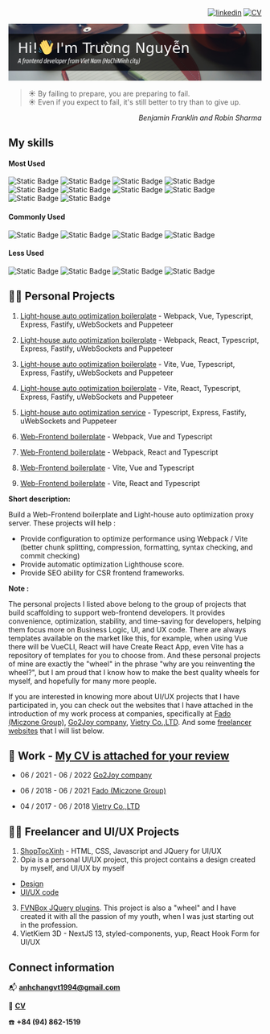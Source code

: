 <div align="right"><a href="https://www.linkedin.com/in/truong-nguyen-8780a523a"><img src="https://img.shields.io/badge/logo-linkedin-grey?style=for-the-badge&logo=linkedin&label=&labelColor=0066ff&color=grey" alt="linkedin" /></a> <a href="https://raw.githubusercontent.com/anhchangvt1994/anhchangvt1994/main/NguyenMinhTruong_Frontend_VueJS_ReactJS_NuxtJS_CV-2024.pdf"><img src="https://img.shields.io/badge/logo-cv-grey?style=for-the-badge&logo=googledrive&label=&labelColor=b9d1f9&color=grey" alt="CV" /></a></div>

[![MasterHead](./images/github-header_07.jpg "Frontend portfolio! HTML, CSS, Javascript, Vue, React, Nuxt and Next")](https://raw.githubusercontent.com/anhchangvt1994/anhchangvt1994/main/NguyenMinhTruong_Frontend_VueJS_ReactJS_NuxtJS_CV-2024.pdf)

> :sunny: By failing to prepare, you are preparing to fail.
> <br />
> :sunny: Even if you expect to fail, it's still better to try than to give up.
<div align="right"><i>Benjamin Franklin and Robin Sharma</i></div>

<!-- <h1 align="center"> <img src="https://github.com/0xAbdulKhalid/0xAbdulKhalid/raw/main/assets/mdImages/handshake.gif" width=50px> Nice to meet you</h1> -->

## My skills

#### Most Used
![Static Badge](https://img.shields.io/badge/logo-html-grey?style=for-the-badge&logo=html5&label=&labelColor=ffd6cc&color=grey) ![Static Badge](https://img.shields.io/badge/logo-css-grey?style=for-the-badge&logo=css3&label=&labelColor=66c2ff&color=grey) ![Static Badge](https://img.shields.io/badge/logo-javascript-grey?style=for-the-badge&logo=javascript&label=&labelColor=808000&color=grey) ![Static Badge](https://img.shields.io/badge/logo-sass-grey?style=for-the-badge&logo=sass&label=&labelColor=ffe6f7&color=grey) ![Static Badge](https://img.shields.io/badge/logo-tailwind-grey?style=for-the-badge&logo=tailwindcss&label=&labelColor=ccf5ff&color=grey) ![Static Badge](https://img.shields.io/badge/logo-vue-grey?style=for-the-badge&logo=vuedotjs&label=&labelColor=004d00&color=grey) ![Static Badge](https://img.shields.io/badge/logo-react-grey?style=for-the-badge&logo=react&label=&labelColor=e6ffff&color=grey) ![Static Badge](https://img.shields.io/badge/logo-jquery-grey?style=for-the-badge&logo=jquery&label=&labelColor=0099ff&color=grey) ![Static Badge](https://img.shields.io/badge/logo-webpack-grey?style=for-the-badge&logo=webpack&label=&labelColor=006680&color=grey) ![Static Badge](https://img.shields.io/badge/logo-vite-grey?style=for-the-badge&logo=vite&label=&labelColor=b3b3ff&color=grey)

#### Commonly Used
![Static Badge](https://img.shields.io/badge/logo-nuxt-grey?style=for-the-badge&logo=nuxtdotjs&label=&labelColor=ccffcc&color=grey) ![Static Badge](https://img.shields.io/badge/logo-next-grey?style=for-the-badge&logo=nextdotjs&label=&labelColor=001a00&color=grey) ![Static Badge](https://img.shields.io/badge/logo-typescript-grey?style=for-the-badge&logo=typescript&label=&labelColor=b3ccff&color=grey) ![Static Badge](https://img.shields.io/badge/logo-gulp-grey?style=for-the-badge&logo=gulp&label=&labelColor=ffd6cc&color=grey)

#### Less Used

![Static Badge](https://img.shields.io/badge/logo-express-grey?style=for-the-badge&logo=express&label=&labelColor=001a00&color=grey) ![Static Badge](https://img.shields.io/badge/logo-fastify-grey?style=for-the-badge&logo=fastify&label=&labelColor=001a00&color=grey) ![Static Badge](https://img.shields.io/badge/logo-uws-grey?style=for-the-badge&logo=&label=&labelColor=001a00&color=grey) ![Static Badge](https://img.shields.io/badge/logo-puppeteer-grey?style=for-the-badge&logo=puppeteer&label=&labelColor=ccfff2&color=grey)

## :technologist: Personal Projects

1. [Light-house auto optimization boilerplate](https://github.com/anhchangvt1994/webpack-project-template-vue__seo-web-scraping) - Webpack, Vue, Typescript, Express, Fastify, uWebSockets and Puppeteer
2. [Light-house auto optimization boilerplate](https://github.com/anhchangvt1994/webpack-project-template-react__seo-web-scraping) - Webpack, React, Typescript, Express, Fastify, uWebSockets and Puppeteer
3. [Light-house auto optimization boilerplate](https://github.com/anhchangvt1994/vite-project-template-vue__seo-web-scraping) - Vite, Vue, Typescript, Express, Fastify, uWebSockets and Puppeteer
4. [Light-house auto optimization boilerplate](https://github.com/anhchangvt1994/vite-project-template-react__seo-web-scraping) - Vite, React, Typescript, Express, Fastify, uWebSockets and Puppeteer
5. [Light-house auto optimization service](https://github.com/anhchangvt1994/web-scraping-seo-service) - Typescript, Express, Fastify, uWebSockets and Puppeteer

6. [Web-Frontend boilerplate](https://github.com/anhchangvt1994/webpack-project--template-vue-ts__vue-router) - Webpack, Vue and Typescript
7. [Web-Frontend boilerplate](https://github.com/anhchangvt1994/webpack-project--template-react-ts__react-router) - Webpack, React and Typescript
8. [Web-Frontend boilerplate](https://github.com/anhchangvt1994/vite-project--template-vue-ts__vue-router) - Vite, Vue and Typescript
9. [Web-Frontend boilerplate](https://github.com/anhchangvt1994/vite-project--template-react-ts__react-router) - Vite, React and Typescript

**Short description:**

Build a Web-Frontend boilerplate and Light-house auto optimization proxy server. These projects will help :
  - Provide configuration to optimize performance using Webpack / Vite (better chunk splitting, compression, formatting, syntax checking, and commit checking)
  - Provide automatic optimization Lighthouse score.
  - Provide SEO ability for CSR frontend frameworks.

**Note :**
<p>
The personal projects I listed above belong to the group of projects that build scaffolding to support web-frontend developers. It provides convenience, optimization, stability, and time-saving for developers, helping them focus more on Business  Logic, UI, and UX code. There are always templates available on the market like this, for example, when using Vue there will be VueCLI, React will have Create React App, even Vite has a repository of templates for you to choose from. And these personal projects of mine are exactly the "wheel" in the phrase "why are you reinventing the wheel?", but I am proud that I know how to make the best quality wheels for myself, and hopefully for many more people.

If you are interested in knowing more about UI/UX projects that I have participated in, you can check out the websites that I have attached in the introduction of my work process at companies, specifically at [Fado (Miczone Group)](https://fado.vn), [Go2Joy company](https://go2joy.vn), [Vietry Co.,LTD](https://vietry.com.vn). And some [freelancer websites](#technologist-freelancer-and-uiux-projects) that I will list below.
</p>

## :briefcase: Work - [My CV is attached for your review](https://raw.githubusercontent.com/anhchangvt1994/anhchangvt1994/main/NguyenMinhTruong_Frontend_VueJS_ReactJS_NuxtJS_CV-2024.pdf)

- 06 / 2021 - 06 / 2022 [Go2Joy company](https://go2joy.vn)

- 06 / 2018 - 06 / 2021 [Fado (Miczone Group)](https://fado.vn)

- 04 / 2017 - 06 / 2018 [Vietry Co.,LTD](https://vietry.com.vn)

## :technologist: Freelancer and UI/UX Projects

1. [ShopTocXinh](http://shoptocxinh.vn) - HTML, CSS, Javascript and JQuery for UI/UX
2. Opia is a personal UI/UX project, this project contains a design created by myself, and UI/UX by myself
  - [Design](https://github.com/anhchangvt1994/opiatheme)
  - [UI/UX code](https://github.com/anhchangvt1994/opia)
3. [FVNBox JQuery plugins](https://github.com/anhchangvt1994/fvnBox). This project is also a "wheel" and I have created it with all the passion of my youth, when I was just starting out in the profession.
4. VietKiem 3D - NextJS 13, styled-components, yup, React Hook Form for UI/UX

## Connect information

:mailbox_with_mail: **anhchangvt1994@gmail.com**

:page_facing_up: [**CV**](https://raw.githubusercontent.com/anhchangvt1994/anhchangvt1994/main/NguyenMinhTruong_Frontend_VueJS_ReactJS_NuxtJS_CV-2024.pdf)

:phone: **+84 (94) 862-1519**
